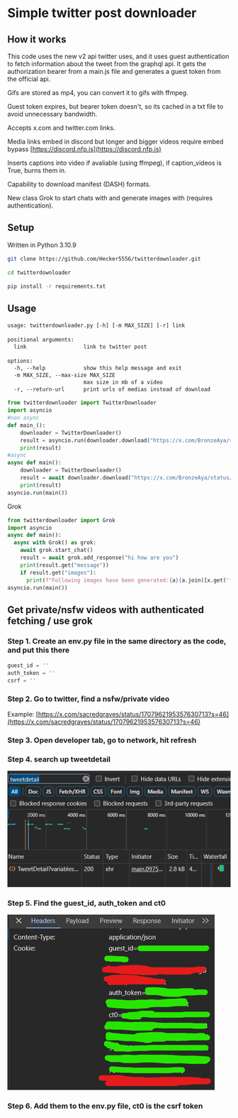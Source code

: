# Simple twitter post downloader
## How it works
This code uses the new v2 api twitter uses, and it uses guest authentication to fetch information about the tweet from the graphql api. It gets the authorization bearer from a main.js file and generates a guest token from the official api.

Gifs are stored as mp4, you can convert it to gifs with ffmpeg.

Guest token expires, but bearer token doesn't, so its cached in a txt file to avoid unnecessary bandwidth.

Accepts x.com and twitter.com links.

Media links embed in discord but longer and bigger videos require embed bypass [https://discord.nfp.is](https://discord.nfp.is)

Inserts captions into video if avaliable (using ffmpeg), if caption_videos is True, burns them in.

Capability to download manifest (DASH) formats.

New class Grok to start chats with and generate images with (requires authentication).
## Setup
Written in Python 3.10.9
```bash
git clone https://github.com/Hecker5556/twitterdownloader.git
```
```bash
cd twitterdownloader
```
```bash
pip install -r requirements.txt
```

## Usage
```
usage: twitterdownloader.py [-h] [-m MAX_SIZE] [-r] link

positional arguments:
  link                  link to twitter post

options:
  -h, --help            show this help message and exit
  -m MAX_SIZE, --max-size MAX_SIZE
                        max size in mb of a video
  -r, --return-url      print urls of medias instead of download
```

```python
from twitterdownloader import TwitterDownloader
import asyncio
#non async
def main_():
    downloader = TwitterDownloader()
    result = asyncio.run(downloader.download("https://x.com/BronzeAya/status/1869967014695141528"))
    print(result)
#async
async def main():
    downloader = TwitterDownloader()
    result = await downloader.download("https://x.com/BronzeAya/status/1869967014695141528")
    print(result)
asyncio.run(main())
```
Grok
```python
from twitterdownloader import Grok
import asyncio
async def main():
  async with Grok() as grok:
    await grok.start_chat()
    result = await grok.add_response("hi how are you")
    print(result.get("message"))
    if result.get("images"):
      print(f"Following images have been generated:{a}{a.join([x.get('fileName') for x in result.get('images')])}")
asyncio.run(main())
```
## Get private/nsfw videos with authenticated fetching / use grok
### Step 1. Create an env.py file in the same directory as the code, and put this there
```python
guest_id = '' 
auth_token = '' 
csrf = ''
```
### Step 2. Go to twitter, find a nsfw/private video
Example: [https://x.com/sacredgraves/status/1707962195357630713?s=46](https://x.com/sacredgraves/status/1707962195357630713?s=46)
### Step 3. Open developer tab, go to network, hit refresh
### Step 4. search up tweetdetail

![hi](image.png)

### Step 5. Find the guest_id, auth_token and ct0

![hello2](image-1.png)

### Step 6. Add them to the env.py file, ct0 is the csrf token